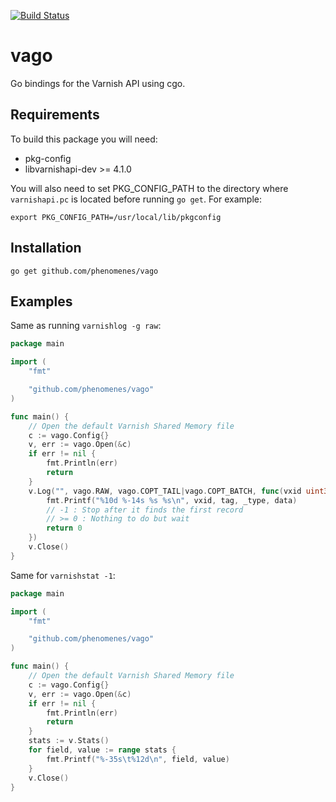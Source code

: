 [![Build Status](https://travis-ci.org/phenomenes/vago.svg?branch=master)](https://travis-ci.org/phenomenes/vago)

# vago
Go bindings for the Varnish API using cgo.

## Requirements

To build this package you will need:
- pkg-config
- libvarnishapi-dev >= 4.1.0

You will also need to set PKG_CONFIG_PATH to the directory where `varnishapi.pc`
is located before running `go get`. For example:

```
export PKG_CONFIG_PATH=/usr/local/lib/pkgconfig
```

## Installation

```
go get github.com/phenomenes/vago
```

## Examples

Same as running `varnishlog -g raw`:

```go
package main

import (
	"fmt"

	"github.com/phenomenes/vago"
)

func main() {
	// Open the default Varnish Shared Memory file
	c := vago.Config{}
	v, err := vago.Open(&c)
	if err != nil {
		fmt.Println(err)
		return
	}
	v.Log("", vago.RAW, vago.COPT_TAIL|vago.COPT_BATCH, func(vxid uint32, tag, _type, data string) int {
		fmt.Printf("%10d %-14s %s %s\n", vxid, tag, _type, data)
		// -1 : Stop after it finds the first record
		// >= 0 : Nothing to do but wait
		return 0
	})
	v.Close()
}
```

Same for `varnishstat -1`:

```go
package main

import (
	"fmt"

	"github.com/phenomenes/vago"
)

func main() {
	// Open the default Varnish Shared Memory file
	c := vago.Config{}
	v, err := vago.Open(&c)
	if err != nil {
		fmt.Println(err)
		return
	}
	stats := v.Stats()
	for field, value := range stats {
		fmt.Printf("%-35s\t%12d\n", field, value)
	}
	v.Close()
}
```
